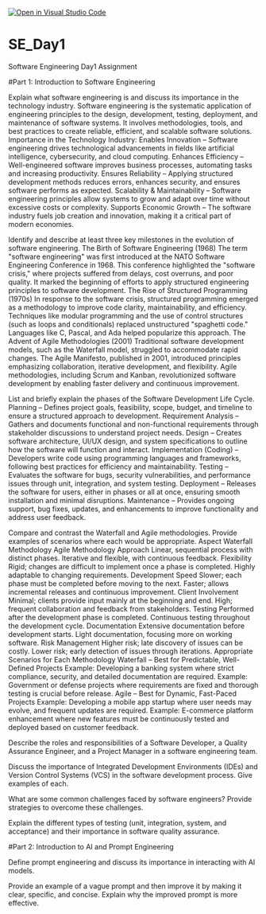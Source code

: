 [![Open in Visual Studio Code](https://classroom.github.com/assets/open-in-vscode-2e0aaae1b6195c2367325f4f02e2d04e9abb55f0b24a779b69b11b9e10269abc.svg)](https://classroom.github.com/online_ide?assignment_repo_id=18372267&assignment_repo_type=AssignmentRepo)
# SE_Day1
Software Engineering Day1 Assignment

#Part 1: Introduction to Software Engineering

Explain what software engineering is and discuss its importance in the technology industry.
Software engineering is the systematic application of engineering principles to the design, development, testing, deployment, and maintenance of software systems. It involves methodologies, tools, and best practices to create reliable, efficient, and scalable software solutions.
Importance in the Technology Industry:
Enables Innovation – Software engineering drives technological advancements in fields like artificial intelligence, cybersecurity, and cloud computing.
Enhances Efficiency – Well-engineered software improves business processes, automating tasks and increasing productivity.
Ensures Reliability – Applying structured development methods reduces errors, enhances security, and ensures software performs as expected.
Scalability & Maintainability – Software engineering principles allow systems to grow and adapt over time without excessive costs or complexity.
Supports Economic Growth – The software industry fuels job creation and innovation, making it a critical part of modern economies.


Identify and describe at least three key milestones in the evolution of software engineering.
The Birth of Software Engineering (1968)
The term "software engineering" was first introduced at the NATO Software Engineering Conference in 1968. This conference highlighted the "software crisis," where projects suffered from delays, cost overruns, and poor quality. It marked the beginning of efforts to apply structured engineering principles to software development.
The Rise of Structured Programming (1970s)
In response to the software crisis, structured programming emerged as a methodology to improve code clarity, maintainability, and efficiency. Techniques like modular programming and the use of control structures (such as loops and conditionals) replaced unstructured "spaghetti code." Languages like C, Pascal, and Ada helped popularize this approach.
The Advent of Agile Methodologies (2001)
Traditional software development models, such as the Waterfall model, struggled to accommodate rapid changes. The Agile Manifesto, published in 2001, introduced principles emphasizing collaboration, iterative development, and flexibility. Agile methodologies, including Scrum and Kanban, revolutionized software development by enabling faster delivery and continuous improvement.

List and briefly explain the phases of the Software Development Life Cycle.
Planning – Defines project goals, feasibility, scope, budget, and timeline to ensure a structured approach to development.
Requirement Analysis – Gathers and documents functional and non-functional requirements through stakeholder discussions to understand project needs.
Design – Creates software architecture, UI/UX design, and system specifications to outline how the software will function and interact.
Implementation (Coding) – Developers write code using programming languages and frameworks, following best practices for efficiency and maintainability.
Testing – Evaluates the software for bugs, security vulnerabilities, and performance issues through unit, integration, and system testing.
Deployment – Releases the software for users, either in phases or all at once, ensuring smooth installation and minimal disruptions.
Maintenance – Provides ongoing support, bug fixes, updates, and enhancements to improve functionality and address user feedback.

Compare and contrast the Waterfall and Agile methodologies. Provide examples of scenarios where each would be appropriate.
Aspect	Waterfall Methodology	Agile Methodology
Approach	Linear, sequential process with distinct phases.	Iterative and flexible, with continuous feedback.
Flexibility	Rigid; changes are difficult to implement once a phase is completed.	Highly adaptable to changing requirements.
Development Speed	Slower; each phase must be completed before moving to the next.	Faster; allows incremental releases and continuous improvement.
Client Involvement	Minimal; clients provide input mainly at the beginning and end.	High; frequent collaboration and feedback from stakeholders.
Testing	Performed after the development phase is completed.	Continuous testing throughout the development cycle.
Documentation	Extensive documentation before development starts.	Light documentation, focusing more on working software.
Risk Management	Higher risk; late discovery of issues can be costly.	Lower risk; early detection of issues through iterations.
Appropriate Scenarios for Each Methodology
Waterfall – Best for Predictable, Well-Defined Projects
Example: Developing a banking system where strict compliance, security, and detailed documentation are required.
Example: Government or defense projects where requirements are fixed and thorough testing is crucial before release.
Agile – Best for Dynamic, Fast-Paced Projects
Example: Developing a mobile app startup where user needs may evolve, and frequent updates are required.
Example: E-commerce platform enhancement where new features must be continuously tested and deployed based on customer feedback.


Describe the roles and responsibilities of a Software Developer, a Quality Assurance Engineer, and a Project Manager in a software engineering team.


Discuss the importance of Integrated Development Environments (IDEs) and Version Control Systems (VCS) in the software development process. Give examples of each.


What are some common challenges faced by software engineers? Provide strategies to overcome these challenges.


Explain the different types of testing (unit, integration, system, and acceptance) and their importance in software quality assurance.


#Part 2: Introduction to AI and Prompt Engineering


Define prompt engineering and discuss its importance in interacting with AI models.


Provide an example of a vague prompt and then improve it by making it clear, specific, and concise. Explain why the improved prompt is more effective.
